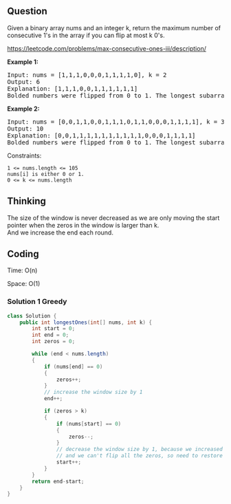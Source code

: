 ## Question
Given a binary array nums and an integer k, return the maximum number of consecutive 1's in the array if you can flip at most k 0's.

https://leetcode.com/problems/max-consecutive-ones-iii/description/

**Example 1:**
<pre>
Input: nums = [1,1,1,0,0,0,1,1,1,1,0], k = 2
Output: 6
Explanation: [1,1,1,0,0,1,1,1,1,1,1]
Bolded numbers were flipped from 0 to 1. The longest subarray is underlined.
</pre>

**Example 2:**
<pre>
Input: nums = [0,0,1,1,0,0,1,1,1,0,1,1,0,0,0,1,1,1,1], k = 3
Output: 10
Explanation: [0,0,1,1,1,1,1,1,1,1,1,1,0,0,0,1,1,1,1]
Bolded numbers were flipped from 0 to 1. The longest subarray is underlined.
</pre>

Constraints:

    1 <= nums.length <= 105
    nums[i] is either 0 or 1.
    0 <= k <= nums.length




## Thinking
The size of the window is never decreased as we are only moving the start pointer when the zeros in the window is larger than k.  
And we increase the end each round.


## Coding
Time: O(n)

Space: O(1)

### Solution 1 Greedy
```java
class Solution {
    public int longestOnes(int[] nums, int k) {
        int start = 0;
        int end = 0;
        int zeros = 0;

        while (end < nums.length)
        {
            if (nums[end] == 0)
            {
                zeros++;
            }
            // increase the window size by 1
            end++;

            if (zeros > k)
            {
                if (nums[start] == 0)
                {
                    zeros--;
                }
                // decrease the window size by 1, because we increased 1 earlier 
                // and we can't flip all the zeros, so need to restore the window size
                start++;
            }
        }
        return end-start;
    }
}
```